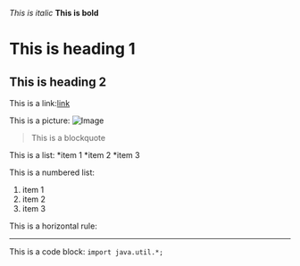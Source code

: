 _This is italic_
__This is bold__

This is heading 1
=================

## This is heading 2

This is a link:[link](https://kevin12j.github.io/cse15l-lab-reports/index.html)


This is a picture: ![Image](/car.jpg)

>This is a blockquote

This is a list:
*item 1
*item 2
*item 3

This is a numbered list:
1) item 1
2) item 2
3) item 3

This is a horizontal rule:
***

This is a code block:
`import java.util.*;`




